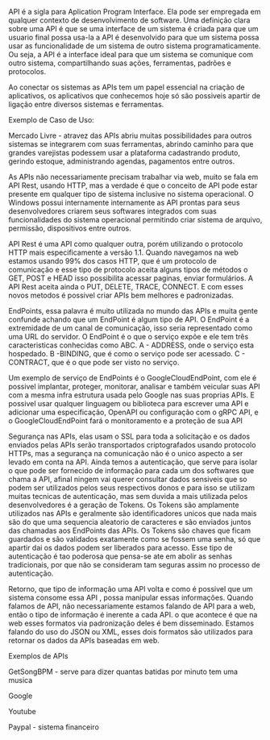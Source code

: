 API é a sigla para Aplication Program Interface. Ela pode ser empregada em qualquer contexto de desenvolvimento de software. Uma definição clara sobre uma API é que se uma interface de um sistema é criada para que um usuario final possa usa-la a API é desenvolvido para que um sistema possa usar as funcionalidade de um sistema de outro sistema programaticamente. Ou seja, a API é a interface ideal para que um sistema se comunique com outro sistema, compartilhando suas ações, ferramentas, padrões e protocolos.

Ao conectar os sistemas as APIs tem um papel essencial na criação de aplicativos, os aplicativos que conhecemos hoje só são possiveis apartir de ligação entre diversos sistemas e ferramentas.

Exemplo de Caso de Uso:

Mercado Livre - atravez das APIs abriu muitas possibilidades para outros sistemas se integrarem com suas ferramentas, abrindo caminho para que grandes varejistas podessem usar a plataforma cadastrando produto, gerindo estoque, administrando agendas, pagamentos entre outros.

As APIs não necessariamente precisam trabalhar via web, muito se fala em API Rest, usando HTTP, mas a verdade é que o conceito de API pode estar presente em qualquer tipo de sistema inclusive no sistema operacional. O Windows possui internamente internamente as API prontas para seus desenvolvedores criarem seus softwares integrados com suas funcionalidades do sistema operacional permitindo criar sistema de arquivo, permissão, dispositivos entre outros.

API Rest é uma API como qualquer outra, porém utilizando o protocolo HTTP mais especificamente a versão 1.1. Quando navegamos na web estamos usando 99% dos casos HTTP, que é um protocolo de comunicação e esse tipo de protocolo aceita alguns tipos de métodos o GET, POST e HEAD isso possibilita acessar paginas, enviar formulários. A API Rest aceita ainda o PUT, DELETE, TRACE, CONNECT. E com esses novos metodos é possivel criar APIs bem melhores e padronizadas.

EndPoints, essa palavra é muito utilizada no mundo das APIs e muita gente confunde achando que um EndPoint é algum tipo de API. O EndPoint é a extremidade de um canal de comunicação, isso seria representado como uma URL do servidor. O EndPoint é o que o serviço expõe e ele tem três caracteristicas conhecidas como ABC. A - ADDRESS, onde o serviço esta hospedado. B -BINDING, que é como o serviço pode ser acessado. C - CONTRACT, que é o que pode ser visto no serviço. 

Um exemplo de serviço de EndPoints é o GoogleCloudEndPoint, com ele é possivel implantar, proteger, monitorar, analisar e também veicular suas API com a mesma infra estrutura usada pelo Google nas suas proprias APIs. E possivel usar qualquer linguagem ou biblioteca para escrever uma API e adicionar uma especificação, OpenAPI ou configuração com o gRPC API, e o GoogleCloudEndPoint fará o monitoramento e a proteção de sua API

Segurança nas APIs, elas usam o SSL para toda a solicitação e os dados enviados  pelas APIs serão transportados criptografados usando protocolo HTTPs, mas a segurança na comunicação não é o unico aspecto a ser levado em conta na API. Ainda temos a autenticação, que serve para isolar o que pode ser fornecido de informação para cada um dos softwares que chama a API, afinal ningem vai querer  consultar dados sensiveis que so podem ser utilizados pelos seus respectivos donos e para isso se utilizam muitas tecnicas de autenticação, mas sem duvida a mais utilizada pelos desenvolvedores é a geração de Tokens. Os Tokens são amplamente utilizados nas APIs e geralmente são identificadores unicos que nada mais são do que uma sequencia aleatorio de caracteres e são enviados juntos das chamadas aos EndPoints das APIs. Os Tokens são chaves que ficam guardados e são validados exatamente como se fossem uma senha, só que apartir dai os dados podem ser liberados para acesso. Esse tipo de autenticação é tao poderosa que pensa-se ate em abolir as senhas tradicionais, por que não se consideram tam seguras assim no processo de autenticação.

Retorno, que tipo de informação uma API volta e como é possivel que um sistema consome essa API , possa manipular essas informações. Quando falamos de API, não necessariamente estamos falando de API para a web, então o tipo de informação é inerente a cada API. o que acontece é que na web esses formatos via padronização deles é bem disseminado. Estamos falando do uso do JSON ou XML, esses dois formatos são utilizados para retornar os dados da APIs baseadas em web. 

Exemplos de APIs

GetSongBPM - serve para dizer quantas batidas por minuto tem uma musica 

Google

Youtube 

Paypal - sistema financeiro 